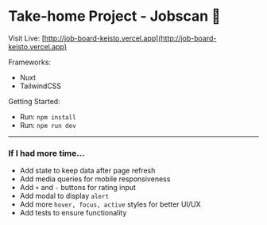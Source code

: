 # Take-home Project - Jobscan 👔

Visit Live: [http://job-board-keisto.vercel.app](http://job-board-keisto.vercel.app)

Frameworks: 
- Nuxt 
- TailwindCSS

Getting Started:
- Run: `npm install`
- Run: `npm run dev`

---

### If I had more time...
- Add state to keep data after page refresh
- Add media queries for mobile responsiveness
- Add `+` and `-` buttons for rating input
- Add modal to display `alert` 
- Add more `hover, focus, active` styles for better UI/UX
- Add tests to ensure functionality